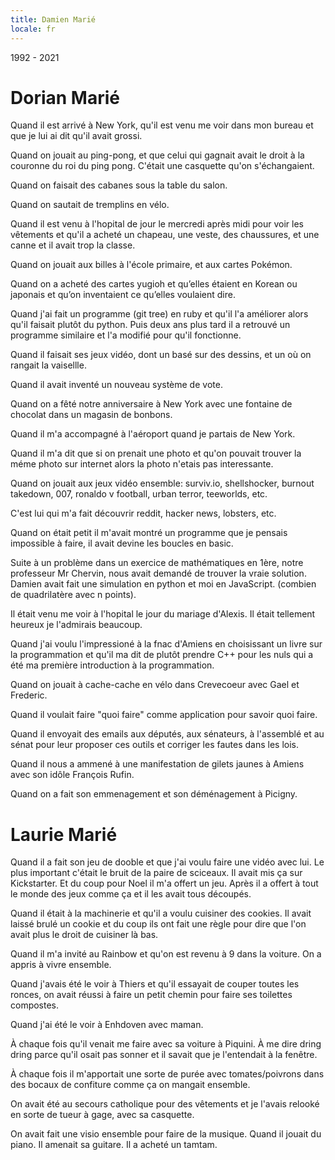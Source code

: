 ```yaml
---
title: Damien Marié
locale: fr
---
```


1992 - 2021

# Dorian Marié

Quand il est arrivé à New York, qu'il est venu me voir dans mon bureau et que je lui ai dit qu'il avait grossi.

Quand on jouait au ping-pong, et que celui qui gagnait avait le droit à la couronne du roi du ping pong. C'était une casquette qu'on s'échangaient.

Quand on faisait des cabanes sous la table du salon.

Quand on sautait de tremplins en vélo.

Quand il est venu à l'hopital de jour le mercredi après midi pour voir les vêtements et qu'il a acheté un chapeau, une veste, des chaussures, et une canne et il avait trop la classe.

Quand on jouait aux billes à l'école primaire, et aux cartes Pokémon.

Quand on a acheté des cartes yugioh et qu’elles étaient en Korean ou japonais et qu’on inventaient ce qu’elles voulaient dire.

Quand j'ai fait un programme (git tree) en ruby et qu'il l'a améliorer alors qu'il faisait plutôt du python. Puis deux ans plus tard il a retrouvé un programme similaire et l'a modifié pour qu'il fonctionne.

Quand il faisait ses jeux vidéo, dont un basé sur des dessins, et un où on rangait la vaisellle.

Quand il avait inventé un nouveau système de vote.

Quand on a fêté notre anniversaire à New York avec une fontaine de chocolat dans un magasin de bonbons.

Quand il m'a accompagné à l'aéroport quand je partais de New York.

Quand il m'a dit que si on prenait une photo et qu'on pouvait trouver la méme photo sur internet alors la photo n'etais pas interessante.

Quand on jouait aux jeux vidéo ensemble: surviv.io, shellshocker, burnout takedown, 007, ronaldo v football, urban terror, teeworlds, etc.

C'est lui qui m'a fait découvrir reddit, hacker news, lobsters, etc.

Quand on était petit il m'avait montré un programme que je pensais impossible à faire, il avait devine les boucles en basic.

Suite à un problème dans un exercice de mathématiques en 1ère, notre professeur Mr Chervin, nous avait demandé de trouver la vraie solution. Damien avait fait une simulation en python et moi en JavaScript. (combien de quadrilatère avec n points).

Il était venu me voir à l'hopital le jour du mariage d'Alexis. Il était tellement heureux je l'admirais beaucoup.

Quand j'ai voulu l'impressioné à la fnac d'Amiens en choisissant un livre sur la programmation et qu'il ma dit de plutôt prendre C++ pour les nuls qui a été ma première introduction à la programmation.

Quand on jouait à cache-cache en vélo dans Crevecoeur avec Gael et Frederic.

Quand il voulait faire "quoi faire" comme application pour savoir quoi faire.

Quand il envoyait des emails aux députés, aux sénateurs, à l'assemblé et au sénat pour leur proposer ces outils et corriger les fautes dans les lois.

Quand il nous a ammené à une manifestation de gilets jaunes à Amiens avec son idôle François Rufin.

Quand on a fait son emmenagement et son déménagement à Picigny.

# Laurie Marié

Quand il a fait son jeu de dooble et que j'ai voulu faire une vidéo avec lui. Le plus important c'était le bruit de la paire de sciceaux. Il avait mis ça sur Kickstarter. Et du coup pour Noel il m'a offert un jeu. Après il a offert à tout le monde des jeux comme ça et il les avait tous découpés.

Quand il était à la machinerie et qu'il a voulu cuisiner des cookies. Il avait laissé brulé un cookie et du coup ils ont fait une règle pour dire que l'on avait plus le droit de cuisiner là bas.

Quand il m'a invité au Rainbow et qu'on est revenu à 9 dans la voiture. On a appris à vivre ensemble.

Quand j'avais été le voir à Thiers et qu'il essayait de couper toutes les ronces, on avait réussi à faire un petit chemin pour faire ses toilettes compostes.

Quand j'ai été le voir à Enhdoven avec maman.

À chaque fois qu'il venait me faire avec sa voiture à Piquini. À me dire dring dring parce qu'il osait pas sonner et il savait que je l'entendait à la fenêtre.

À chaque fois il m'apportait une sorte de purée avec tomates/poivrons dans des bocaux de confiture comme ça on mangait ensemble.

On avait été au secours catholique pour des vêtements et je l'avais relooké en sorte de tueur à gage, avec sa casquette.

On avait fait une visio ensemble pour faire de la musique. Quand il jouait du piano. Il amenait sa guitare. Il a acheté un tamtam.
